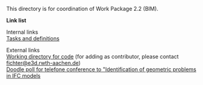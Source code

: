 This directory is for coordination of Work Package 2.2 (BIM).

**Link list**
  
Internal links  
[Tasks and definitions](https://github.com/ibpsa/project1/blob/master/wp_2_2_bim/Tasks%20and%20definitions.md)  
  
External links     
[Working directory for code](https://github.com/e3dEF/IBPSA-WP-2.2) (for adding as contributor, please contact fichter@e3d.rwth-aachen.de)   
[Doodle poll for telefone conference to "Identification of geometric problems in IFC models](https://doodle.com/poll/mpacbqfgdie7uw3x)

